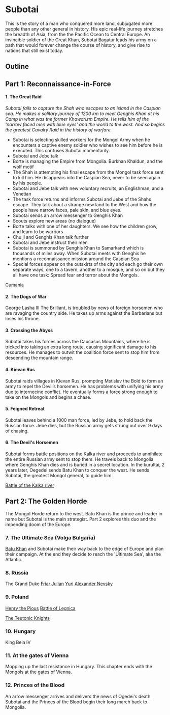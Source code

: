 # Subotai

This is the story of a man who conquered more land, subjugated more people than any other general in history.  His epic real-life journey stretches the breadth of Asia, from the the Pacific Ocean to Central Europe.  An invincible soldier of the Great Khan, Subotai Bagatur leads his army on a path that would forever change the course of history, and give rise to nations that still exist today.  

## Outline

## Part 1: Reconnaissance-in-Force

#### 1. The Great Raid 
*Subotai fails to capture the Shah who escapes to an island in the Caspian sea.  He makes a solitary journey of 1200 km to meet Genghis Khan at his Camp in what was the former Khawarizm Empire.  He tells him of the ‘narrow faced men with blue eyes’ and the world to the west.  And so begins the greatest Cavalry Raid in the history of warfare.*

- Subotai is selecting skilled workers for the Mongol Army when he encounters a captive enemy soldier who wishes to see him before he is executed.  This confuses Subotai momentarily.
- Subotai and Jebe talk
- Borte is managing the Empire from Mongolia.  Burkhan Khaldun, and the wolf motif
- The Shah is attempting his final escape from the Mongol task force sent to kill him. He disappears into the Caspian Sea, never to be seen again by his people.
- Subotai and Jebe talk with new voluntary recruits, an Englishman, and a Venetian
- The task force returns and informs Subotai and Jebe of the Shahs escape.  They talk about a strange new land to the West and how the people have narrow faces, pale skin, and blue eyes. 
- Subotai sends an arrow messenger to Genghis Khan
- Scouts explore new areas (no dialogue)
- Borte talks with one of her daughters.  We see how the children grow, and learn to be warriors
- Chu ji and Genghis Khan talk further
- Subotai and Jebe instruct their men
- Subotai is summoned by Genghis Khan to Samarkand which is thousands of miles away. When Subotai meets with Genghis he mentions a reconnaissance mission around the Caspian Sea
- Special forces appear on the outskirts of the city and each go their own separate ways, one to a tavern, another to a mosque, and so on but they all have one task:  Spread fear and terror about the Mongols.

[Cumania](https://en.wikipedia.org/wiki/Cumania)

#### 2. The Dogs of War 
George Lasha III The Brilliant, is troubled by news of foreign horsemen who are ravaging the country side.  He takes up arms against the Barbarians but loses his throne.  

#### 3. Crossing the Abyss
Subotai takes his forces across the Caucasus Mountains, where he is tricked into taking an extra long route, causing significant damage to his resources.  He manages to outwit the coalition force sent to stop him from descending the mountain range.  
 
#### 4. Kievan Rus
Subotai raids villages in Kievan Rus, prompting Mstislav the Bold to form an army to repel the Devil’s horsemen.  He has problems with unifying his army due to internecine conflict.  He eventually forms a force strong enough to take on the Mongols and begins a chase. 

#### 5. Feigned Retreat 
Subotai leaves behind a 1000 man force, led by Jebe, to hold back the Russian force.  Jebe dies, but the Russian army gets strung out over 9 days of chasing. 

#### 6. The Devil's Horsemen
Subotai forms battle positions on the Kalka river and proceeds to annihilate the entire Russian army sent to stop them.  He travels back to Mongolia where Genghis Khan dies and is buried in a secret location.  In the kurultai, 2 years later, Oegedei sends Batu Khan to conquer the west.  He sends Subotai, the greatest Mongol general, to guide him.

[Battle of the Kalka river](https://en.wikipedia.org/wiki/Battle_of_the_Kalka_River)

## Part 2: The Golden Horde
The Mongol Horde return to the west.  Batu Khan is the prince and leader in name but Subotai is the main strategist.  Part 2 explores this duo and the impending doom of the Europe.  

### 7. The Ultimate Sea (Volga Bulgaria)
[Batu Khan](https://en.wikipedia.org/wiki/Batu_Khan) and Subotai make their way back to the edge of Europe and plan their campaign.  At the end they decide to reach the 'Ultimate Sea', aka the Atlantic. 

### 8. Russia
The Grand Duke
[Friar Julian](https://en.wikipedia.org/wiki/Friar_Julian)
[Yuri](https://en.wikipedia.org/wiki/Yuri_II_of_Vladimir)
[Alexander Nevsky](https://en.wikipedia.org/wiki/Alexander_Nevsky)

### 9. Poland
[Henry the Pious](https://en.wikipedia.org/wiki/Henry_II_the_Pious)
[Battle of Legnica](https://en.wikipedia.org/wiki/Battle_of_Legnica)

[The Teutonic Knights](https://en.wikipedia.org/wiki/Teutonic_Order)

### 10. Hungary
King Bela IV

### 11. At the gates of Vienna
Mopping up the last resistance in Hungary.  This chapter ends with the Mongols at the gates of Vienna. 

### 12. Princes of the Blood
An arrow messenger arrives and delivers the news of Ogedei's death.  Subotai and the Princes of the Blood begin their long march back to Mongolia. 

